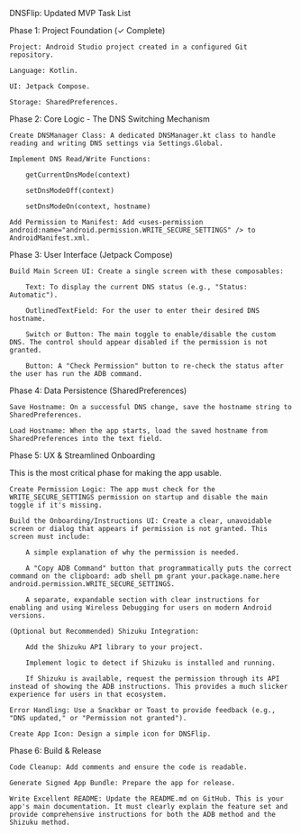 DNSFlip: Updated MVP Task List

Phase 1: Project Foundation (✓ Complete)

    Project: Android Studio project created in a configured Git repository.

    Language: Kotlin.

    UI: Jetpack Compose.

    Storage: SharedPreferences.

Phase 2: Core Logic - The DNS Switching Mechanism

    Create DNSManager Class: A dedicated DNSManager.kt class to handle reading and writing DNS settings via Settings.Global.

    Implement DNS Read/Write Functions:

        getCurrentDnsMode(context)

        setDnsModeOff(context)

        setDnsModeOn(context, hostname)

    Add Permission to Manifest: Add <uses-permission android:name="android.permission.WRITE_SECURE_SETTINGS" /> to AndroidManifest.xml.

Phase 3: User Interface (Jetpack Compose)

    Build Main Screen UI: Create a single screen with these composables:

        Text: To display the current DNS status (e.g., "Status: Automatic").

        OutlinedTextField: For the user to enter their desired DNS hostname.

        Switch or Button: The main toggle to enable/disable the custom DNS. The control should appear disabled if the permission is not granted.

        Button: A "Check Permission" button to re-check the status after the user has run the ADB command.

Phase 4: Data Persistence (SharedPreferences)

    Save Hostname: On a successful DNS change, save the hostname string to SharedPreferences.

    Load Hostname: When the app starts, load the saved hostname from SharedPreferences into the text field.

Phase 5: UX & Streamlined Onboarding

This is the most critical phase for making the app usable.

    Create Permission Logic: The app must check for the WRITE_SECURE_SETTINGS permission on startup and disable the main toggle if it's missing.

    Build the Onboarding/Instructions UI: Create a clear, unavoidable screen or dialog that appears if permission is not granted. This screen must include:

        A simple explanation of why the permission is needed.

        A "Copy ADB Command" button that programmatically puts the correct command on the clipboard: adb shell pm grant your.package.name.here android.permission.WRITE_SECURE_SETTINGS.

        A separate, expandable section with clear instructions for enabling and using Wireless Debugging for users on modern Android versions.

    (Optional but Recommended) Shizuku Integration:

        Add the Shizuku API library to your project.

        Implement logic to detect if Shizuku is installed and running.

        If Shizuku is available, request the permission through its API instead of showing the ADB instructions. This provides a much slicker experience for users in that ecosystem.

    Error Handling: Use a Snackbar or Toast to provide feedback (e.g., "DNS updated," or "Permission not granted").

    Create App Icon: Design a simple icon for DNSFlip.

Phase 6: Build & Release

    Code Cleanup: Add comments and ensure the code is readable.

    Generate Signed App Bundle: Prepare the app for release.

    Write Excellent README: Update the README.md on GitHub. This is your app's main documentation. It must clearly explain the feature set and provide comprehensive instructions for both the ADB method and the Shizuku method.